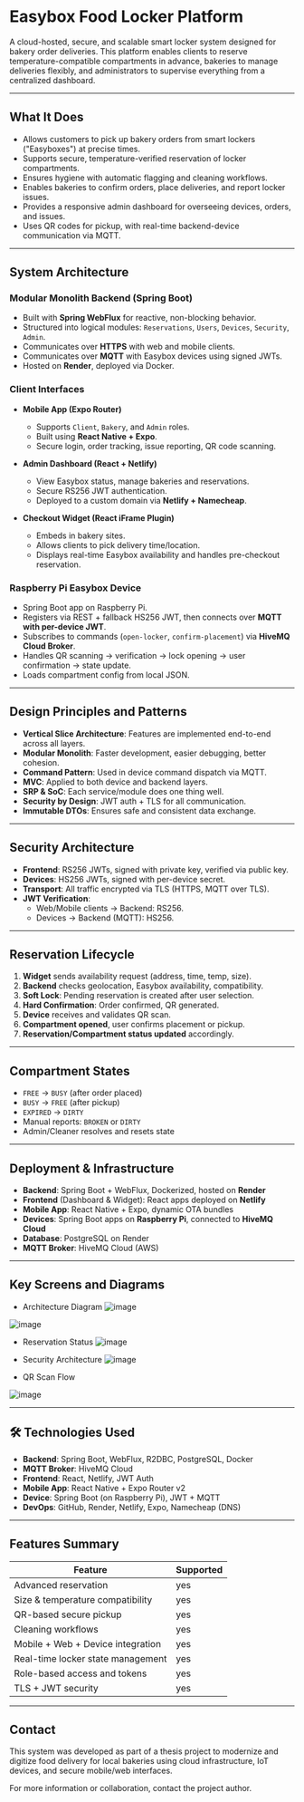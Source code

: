 #  Easybox Food Locker Platform

A cloud-hosted, secure, and scalable smart locker system designed for bakery order deliveries. This platform enables clients to reserve temperature-compatible compartments in advance, bakeries to manage deliveries flexibly, and administrators to supervise everything from a centralized dashboard.

---

## What It Does

- Allows customers to pick up bakery orders from smart lockers ("Easyboxes") at precise times.
- Supports secure, temperature-verified reservation of locker compartments.
- Ensures hygiene with automatic flagging and cleaning workflows.
- Enables bakeries to confirm orders, place deliveries, and report locker issues.
- Provides a responsive admin dashboard for overseeing devices, orders, and issues.
- Uses QR codes for pickup, with real-time backend-device communication via MQTT.

---

## System Architecture

### Modular Monolith Backend (Spring Boot)

- Built with **Spring WebFlux** for reactive, non-blocking behavior.
- Structured into logical modules: `Reservations`, `Users`, `Devices`, `Security`, `Admin`.
- Communicates over **HTTPS** with web and mobile clients.
- Communicates over **MQTT** with Easybox devices using signed JWTs.
- Hosted on **Render**, deployed via Docker.

### Client Interfaces

- **Mobile App (Expo Router)**  
  - Supports `Client`, `Bakery`, and `Admin` roles.
  - Built using **React Native + Expo**.
  - Secure login, order tracking, issue reporting, QR code scanning.

- **Admin Dashboard (React + Netlify)**  
  - View Easybox status, manage bakeries and reservations.
  - Secure RS256 JWT authentication.
  - Deployed to a custom domain via **Netlify + Namecheap**.

- **Checkout Widget (React iFrame Plugin)**  
  - Embeds in bakery sites.
  - Allows clients to pick delivery time/location.
  - Displays real-time Easybox availability and handles pre-checkout reservation.

### Raspberry Pi Easybox Device

- Spring Boot app on Raspberry Pi.
- Registers via REST + fallback HS256 JWT, then connects over **MQTT with per-device JWT**.
- Subscribes to commands (`open-locker`, `confirm-placement`) via **HiveMQ Cloud Broker**.
- Handles QR scanning → verification → lock opening → user confirmation → state update.
- Loads compartment config from local JSON.

---

## Design Principles and Patterns

- **Vertical Slice Architecture**: Features are implemented end-to-end across all layers.
- **Modular Monolith**: Faster development, easier debugging, better cohesion.
- **Command Pattern**: Used in device command dispatch via MQTT.
- **MVC**: Applied to both device and backend layers.
- **SRP & SoC**: Each service/module does one thing well.
- **Security by Design**: JWT auth + TLS for all communication.
- **Immutable DTOs**: Ensures safe and consistent data exchange.

---

## Security Architecture

- **Frontend**: RS256 JWTs, signed with private key, verified via public key.
- **Devices**: HS256 JWTs, signed with per-device secret.
- **Transport**: All traffic encrypted via TLS (HTTPS, MQTT over TLS).
- **JWT Verification**:
  - Web/Mobile clients → Backend: RS256.
  - Devices → Backend (MQTT): HS256.

---

## Reservation Lifecycle

1. **Widget** sends availability request (address, time, temp, size).
2. **Backend** checks geolocation, Easybox availability, compatibility.
3. **Soft Lock**: Pending reservation is created after user selection.
4. **Hard Confirmation**: Order confirmed, QR generated.
5. **Device** receives and validates QR scan.
6. **Compartment opened**, user confirms placement or pickup.
7. **Reservation/Compartment status updated** accordingly.

---

## Compartment States

- `FREE` → `BUSY` (after order placed)
- `BUSY` → `FREE` (after pickup)
- `EXPIRED` → `DIRTY`
- Manual reports: `BROKEN` or `DIRTY`
- Admin/Cleaner resolves and resets state

---

## Deployment & Infrastructure

- **Backend**: Spring Boot + WebFlux, Dockerized, hosted on **Render**
- **Frontend** (Dashboard & Widget): React apps deployed on **Netlify**
- **Mobile App**: React Native + Expo, dynamic OTA bundles
- **Devices**: Spring Boot apps on **Raspberry Pi**, connected to **HiveMQ Cloud**
- **Database**: PostgreSQL on Render
- **MQTT Broker**: HiveMQ Cloud (AWS)

---

## Key Screens and Diagrams

- Architecture Diagram
![image](https://github.com/user-attachments/assets/7093c6e4-2908-4b6e-807d-eb16ece89ae8)

![image](https://github.com/user-attachments/assets/bdc5af93-ce7b-4f81-95f2-cf60ce75f607)

- Reservation Status
![image](https://github.com/user-attachments/assets/1f402323-4013-4a3e-b11f-b1ff99f000c7)

- Security Architecture
![image](https://github.com/user-attachments/assets/ff1cd619-cb06-45d7-accc-1f896f3b46df)

- QR Scan Flow
  
![image](https://github.com/user-attachments/assets/c7d03400-950a-4b54-9317-a1247c180ea9)


---

## 🛠 Technologies Used

- **Backend**: Spring Boot, WebFlux, R2DBC, PostgreSQL, Docker
- **MQTT Broker**: HiveMQ Cloud
- **Frontend**: React, Netlify, JWT Auth
- **Mobile App**: React Native + Expo Router v2
- **Device**: Spring Boot (on Raspberry Pi), JWT + MQTT
- **DevOps**: GitHub, Render, Netlify, Expo, Namecheap (DNS)

---

## Features Summary

| Feature                             | Supported |
|-------------------------------------|-----------|
| Advanced reservation                | yes       |
| Size & temperature compatibility    | yes        |
| QR-based secure pickup              | yes        |
| Cleaning workflows                  | yes        |
| Mobile + Web + Device integration   | yes        |
| Real-time locker state management   | yes        |
| Role-based access and tokens        | yes        |
| TLS + JWT security                  | yes        |

---

## Contact

This system was developed as part of a thesis project to modernize and digitize food delivery for local bakeries using cloud infrastructure, IoT devices, and secure mobile/web interfaces.

For more information or collaboration, contact the project author.
